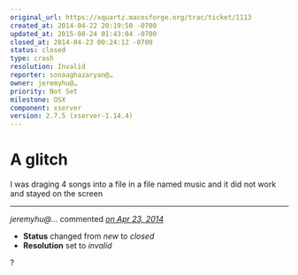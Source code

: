 ```yaml
---
original_url: https://xquartz.macosforge.org/trac/ticket/1113
created_at: 2014-04-22 20:19:50 -0700
updated_at: 2015-08-24 01:43:04 -0700
closed_at: 2014-04-23 00:24:12 -0700
status: closed
type: crash
resolution: Invalid
reporter: sonaaghazaryan@…
owner: jeremyhu@…
priority: Not Set
milestone: OSX
component: xserver
version: 2.7.5 (xserver-1.14.4)
---
```


A glitch
========


I was draging 4 songs into a file in a file named music and it did not work and stayed on the screen



---

*jeremyhu@…* commented *[on Apr 23, 2014](https://xquartz.macosforge.org/trac/ticket/1113#comment:1 "April 23, 2014 at 12:24 AM PDT")*

-   **Status** changed from *new* to *closed*
-   **Resolution** set to *invalid*

?



